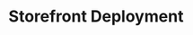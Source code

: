 ---
title: Storefront Deployment
description: Automation Build and Deployment pipelines for the current popular storefronts, Steam, Oculus, Android, iOS, Viveport.
image: store.png
---
